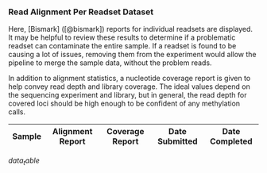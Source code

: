 ### Read Alignment Per Readset Dataset
Here, [Bismark] ([@bismark]) reports for individual readsets are displayed. It may be helpful to review these results to determine if a problematic readset can contaminate the entire sample. If a readset is found to be causing a lot of issues, removing them from the experiment would allow the pipeline to merge the sample data, without the problem reads.
 
 In addition to alignment statistics, a nucleotide coverage report is given to help convey read depth and library coverage. The ideal values depend on the sequencing experiment and library, but in general, the read depth for covered loci should be high enough to be confident of any methylation calls.

| Sample | Alignment Report | Coverage Report | Date Submitted | Date Completed |
|--------|------------------|-----------------|----------------|----------------|
$data_table$

